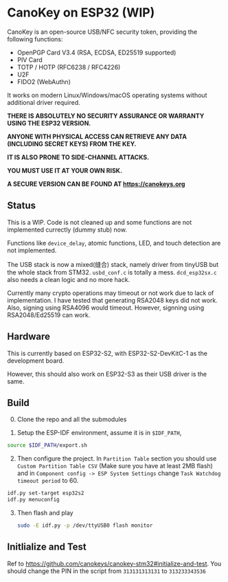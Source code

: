 # CanoKey on ESP32 (WIP)

CanoKey is an open-source USB/NFC security token, providing the following functions:

- OpenPGP Card V3.4 (RSA, ECDSA, ED25519 supported)
- PIV Card
- TOTP / HOTP (RFC6238 / RFC4226)
- U2F
- FIDO2 (WebAuthn)

It works on modern Linux/Windows/macOS operating systems without additional driver required.

**THERE IS ABSOLUTELY NO SECURITY ASSURANCE OR WARRANTY USING THE ESP32 VERSION.**

**ANYONE WITH PHYSICAL ACCESS CAN RETRIEVE ANY DATA (INCLUDING SECRET KEYS) FROM THE KEY.**

**IT IS ALSO PRONE TO SIDE-CHANNEL ATTACKS.**

**YOU MUST USE IT AT YOUR OWN RISK.**

**A SECURE VERSION CAN BE FOUND AT https://canokeys.org**

## Status

This is a WIP. Code is not cleaned up and some functions are not implemented currectly (dummy stub) now.

Functions like `device_delay`, atomic functions, LED, and touch detection are not implemented.

The USB stack is now a mixed(缝合) stack, namely driver from tinyUSB but the whole stack from STM32. `usbd_conf.c` is totally a mess. `dcd_esp32sx.c` also needs a clean logic and no more hack.

Currently many crypto operations may timeout or not work due to lack of implementation. I have tested that generating RSA2048 keys did not work. Also, signing using RSA4096 would timeout. However, signning using RSA2048/Ed25519 can work.

## Hardware

This is currently based on ESP32-S2, with ESP32-S2-DevKitC-1 as the development board.

However, this should also work on ESP32-S3 as their USB driver is the same. 

## Build

0. Clone the repo and all the submodules

1. Setup the ESP-IDF environment, assume it is in `$IDF_PATH`,
  ```bash
  source $IDF_PATH/export.sh
  ```

2. Then configure the project. In `Partition Table` section you should use `Custom Partition Table CSV` (Make sure you have at least 2MB flash) and in `Component config -> ESP System Settings` change `Task Watchdog timeout period` to 60.
  ```bash
  idf.py set-target esp32s2
  idf.py menuconfig
  ```

3. Then flash and play
   ```bash
   sudo -E idf.py -p /dev/ttyUSB0 flash monitor
   ```

## Initlialize and Test

Ref to <https://github.com/canokeys/canokey-stm32#initialize-and-test>. You should change the PIN in the script from `313131313131` to `313233343536`
